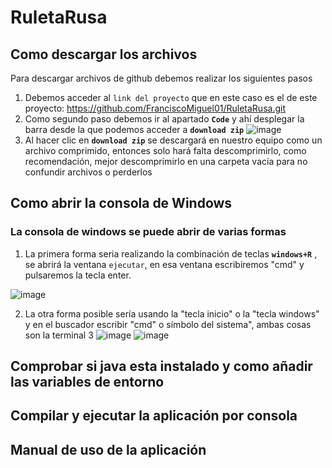 # RuletaRusa

## Como descargar los archivos
Para descargar archivos de github debemos realizar los siguientes pasos

1. Debemos acceder al `link del proyecto` que en este caso es el de este proyecto: https://github.com/FranciscoMiguel01/RuletaRusa.git 
2. Como segundo paso debemos ir al apartado **`Code`**  y ahí desplegar la barra desde la que podemos acceder a **`download zip`**
![image](https://user-images.githubusercontent.com/79007014/109994085-40caa000-7d0d-11eb-9886-a555a72e8d2c.png)
3. Al hacer clic en **`download zip`** se descargará en nuestro equipo como un archivo comprimido, entonces solo hará falta descomprimirlo, como recomendación, mejor descomprimirlo en una carpeta vacía para no confundir archivos o perderlos 







## Como abrir la consola de Windows
### La consola de windows se puede abrir de varias formas
1. La primera forma seria realizando la combinación de teclas **`windows+R`** , se abrirá la ventana `ejecutar`, en esa ventana escribiremos  "cmd" y pulsaremos la tecla enter.

![image](https://user-images.githubusercontent.com/79007014/109996078-2bef0c00-7d0f-11eb-9d8f-a2167d9502c0.png)

2. La otra forma posible sería usando la "tecla inicio" o la "tecla windows" y en el buscador escribir "cmd" o símbolo del sistema", ambas cosas son la terminal
3
![image](https://user-images.githubusercontent.com/79007014/109996611-addf3500-7d0f-11eb-92bb-af3968001cd1.png) ![image](https://user-images.githubusercontent.com/79007014/109996704-c5b6b900-7d0f-11eb-8301-c89a66f4ac9e.png)



## Comprobar si java esta instalado y como añadir las variables de entorno

## Compilar y ejecutar la aplicación por consola

## Manual de uso de la aplicación
